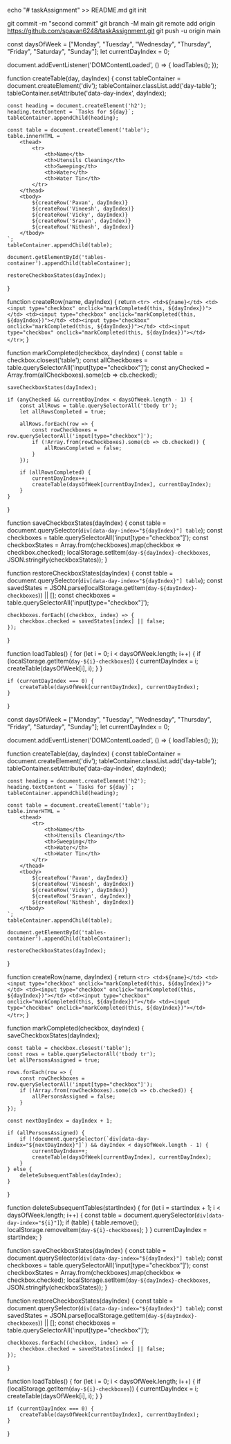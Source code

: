 echo "# taskAssignment" >> README.md
git init

git commit -m "second commit"
git branch -M main
git remote add origin https://github.com/spavan6248/taskAssignment.git
git push -u origin main




const daysOfWeek = ["Monday", "Tuesday", "Wednesday", "Thursday", "Friday", "Saturday", "Sunday"];
let currentDayIndex = 0;

document.addEventListener('DOMContentLoaded', () => {
    loadTables();
});

function createTable(day, dayIndex) {
    const tableContainer = document.createElement('div');
    tableContainer.classList.add('day-table');
    tableContainer.setAttribute('data-day-index', dayIndex);

    const heading = document.createElement('h2');
    heading.textContent = `Tasks for ${day}`;
    tableContainer.appendChild(heading);

    const table = document.createElement('table');
    table.innerHTML = `
        <thead>
            <tr>
                <th>Name</th>
                <th>Utensils Cleaning</th>
                <th>Sweeping</th>
                <th>Water</th>
                <th>Water Tin</th>
            </tr>
        </thead>
        <tbody>
            ${createRow('Pavan', dayIndex)}
            ${createRow('Vineesh', dayIndex)}
            ${createRow('Vicky', dayIndex)}
            ${createRow('Sravan', dayIndex)}
            ${createRow('Nithesh', dayIndex)}
        </tbody>
    `;
    tableContainer.appendChild(table);

    document.getElementById('tables-container').appendChild(tableContainer);

    restoreCheckboxStates(dayIndex);
}

function createRow(name, dayIndex) {
    return `
        <tr>
            <td>${name}</td>
            <td><input type="checkbox" onclick="markCompleted(this, ${dayIndex})"></td>
            <td><input type="checkbox" onclick="markCompleted(this, ${dayIndex})"></td>
            <td><input type="checkbox" onclick="markCompleted(this, ${dayIndex})"></td>
            <td><input type="checkbox" onclick="markCompleted(this, ${dayIndex})"></td>
        </tr>
    `;
}

function markCompleted(checkbox, dayIndex) {
    const table = checkbox.closest('table');
    const allCheckboxes = table.querySelectorAll('input[type="checkbox"]');
    const anyChecked = Array.from(allCheckboxes).some(cb => cb.checked);

    saveCheckboxStates(dayIndex);

    if (anyChecked && currentDayIndex < daysOfWeek.length - 1) {
        const allRows = table.querySelectorAll('tbody tr');
        let allRowsCompleted = true;

        allRows.forEach(row => {
            const rowCheckboxes = row.querySelectorAll('input[type="checkbox"]');
            if (!Array.from(rowCheckboxes).some(cb => cb.checked)) {
                allRowsCompleted = false;
            }
        });

        if (allRowsCompleted) {
            currentDayIndex++;
            createTable(daysOfWeek[currentDayIndex], currentDayIndex);
        }
    }
}

function saveCheckboxStates(dayIndex) {
    const table = document.querySelector(`div[data-day-index="${dayIndex}"] table`);
    const checkboxes = table.querySelectorAll('input[type="checkbox"]');
    const checkboxStates = Array.from(checkboxes).map(checkbox => checkbox.checked);
    localStorage.setItem(`day-${dayIndex}-checkboxes`, JSON.stringify(checkboxStates));
}

function restoreCheckboxStates(dayIndex) {
    const table = document.querySelector(`div[data-day-index="${dayIndex}"] table`);
    const savedStates = JSON.parse(localStorage.getItem(`day-${dayIndex}-checkboxes`)) || [];
    const checkboxes = table.querySelectorAll('input[type="checkbox"]');

    checkboxes.forEach((checkbox, index) => {
        checkbox.checked = savedStates[index] || false;
    });
}

function loadTables() {
    for (let i = 0; i < daysOfWeek.length; i++) {
        if (localStorage.getItem(`day-${i}-checkboxes`)) {
            currentDayIndex = i;
            createTable(daysOfWeek[i], i);
        }
    }

    if (currentDayIndex === 0) {
        createTable(daysOfWeek[currentDayIndex], currentDayIndex);
    }
}





















const daysOfWeek = ["Monday", "Tuesday", "Wednesday", "Thursday", "Friday", "Saturday", "Sunday"];
let currentDayIndex = 0;

document.addEventListener('DOMContentLoaded', () => {
    loadTables();
});

function createTable(day, dayIndex) {
    const tableContainer = document.createElement('div');
    tableContainer.classList.add('day-table');
    tableContainer.setAttribute('data-day-index', dayIndex);

    const heading = document.createElement('h2');
    heading.textContent = `Tasks for ${day}`;
    tableContainer.appendChild(heading);

    const table = document.createElement('table');
    table.innerHTML = `
        <thead>
            <tr>
                <th>Name</th>
                <th>Utensils Cleaning</th>
                <th>Sweeping</th>
                <th>Water</th>
                <th>Water Tin</th>
            </tr>
        </thead>
        <tbody>
            ${createRow('Pavan', dayIndex)}
            ${createRow('Vineesh', dayIndex)}
            ${createRow('Vicky', dayIndex)}
            ${createRow('Sravan', dayIndex)}
            ${createRow('Nithesh', dayIndex)}
        </tbody>
    `;
    tableContainer.appendChild(table);

    document.getElementById('tables-container').appendChild(tableContainer);

    restoreCheckboxStates(dayIndex);
}

function createRow(name, dayIndex) {
    return `
        <tr>
            <td>${name}</td>
            <td><input type="checkbox" onclick="markCompleted(this, ${dayIndex})"></td>
            <td><input type="checkbox" onclick="markCompleted(this, ${dayIndex})"></td>
            <td><input type="checkbox" onclick="markCompleted(this, ${dayIndex})"></td>
            <td><input type="checkbox" onclick="markCompleted(this, ${dayIndex})"></td>
        </tr>
    `;
}

function markCompleted(checkbox, dayIndex) {
    saveCheckboxStates(dayIndex);

    const table = checkbox.closest('table');
    const rows = table.querySelectorAll('tbody tr');
    let allPersonsAssigned = true;

    rows.forEach(row => {
        const rowCheckboxes = row.querySelectorAll('input[type="checkbox"]');
        if (!Array.from(rowCheckboxes).some(cb => cb.checked)) {
            allPersonsAssigned = false;
        }
    });

    const nextDayIndex = dayIndex + 1;

    if (allPersonsAssigned) {
        if (!document.querySelector(`div[data-day-index="${nextDayIndex}"]`) && dayIndex < daysOfWeek.length - 1) {
            currentDayIndex++;
            createTable(daysOfWeek[currentDayIndex], currentDayIndex);
        }
    } else {
        deleteSubsequentTables(dayIndex);
    }
}

function deleteSubsequentTables(startIndex) {
    for (let i = startIndex + 1; i < daysOfWeek.length; i++) {
        const table = document.querySelector(`div[data-day-index="${i}"]`);
        if (table) {
            table.remove();
            localStorage.removeItem(`day-${i}-checkboxes`);
        }
    }
    currentDayIndex = startIndex;
}

function saveCheckboxStates(dayIndex) {
    const table = document.querySelector(`div[data-day-index="${dayIndex}"] table`);
    const checkboxes = table.querySelectorAll('input[type="checkbox"]');
    const checkboxStates = Array.from(checkboxes).map(checkbox => checkbox.checked);
    localStorage.setItem(`day-${dayIndex}-checkboxes`, JSON.stringify(checkboxStates));
}

function restoreCheckboxStates(dayIndex) {
    const table = document.querySelector(`div[data-day-index="${dayIndex}"] table`);
    const savedStates = JSON.parse(localStorage.getItem(`day-${dayIndex}-checkboxes`)) || [];
    const checkboxes = table.querySelectorAll('input[type="checkbox"]');

    checkboxes.forEach((checkbox, index) => {
        checkbox.checked = savedStates[index] || false;
    });
}

function loadTables() {
    for (let i = 0; i < daysOfWeek.length; i++) {
        if (localStorage.getItem(`day-${i}-checkboxes`)) {
            currentDayIndex = i;
            createTable(daysOfWeek[i], i);
        }
    }

    if (currentDayIndex === 0) {
        createTable(daysOfWeek[currentDayIndex], currentDayIndex);
    }
}
